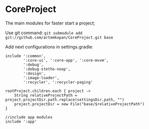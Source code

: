 # CoreProject
The main modules for faster start a project;


Use git command: ```git submodule add git://github.com/artemkopan/CoreProject.git base```

Add next configurations in settings.gradle:
```
include ':common',
        ':core-ui', ':core-app', ':core-mvvm',
        ':debug',
        ':debug-stetho-noop',
        ':design',
        ':image-loader',
        ':recycler', ':recycler-paging'

rootProject.children.each { project ->
    String relativeProjectPath = project.projectDir.path.replace(settingsDir.path, "")
    project.projectDir = new File("base/$relativeProjectPath")
}

//include app modules
include ':app'

```
